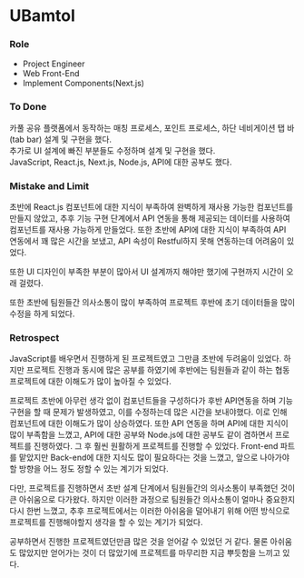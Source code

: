 # UBamtol

### Role

- Project Engineer
- Web Front-End
- Implement Components(Next.js)

### To Done

카풀 공유 플랫폼에서 동작하는 매칭 프로세스, 포인트 프로세스, 하단 네비게이션 탭 바(tab bar) 설계 및 구현을 했다.</br>
추가로 UI 설계에 빠진 부분들도 수정하며 설계 및 구현을 했다.</br>
JavaScript, React.js, Next.js, Node.js, API에 대한 공부도 했다.</br>

### Mistake and Limit

초반에 React.js 컴포넌트에 대한 지식이 부족하여 완벽하게 재사용 가능한 컴포넌트를 만들지 않았고, 추후 기능 구현 단계에서 API 연동을 통해 제공되는 데이터를 사용하여 컴포넌트를 재사용 가능하게 만들었다.
또한 초반에 API에 대한 지식이 부족하여 API 연동에서 꽤 많은 시간을 보냈고, API 속성이 Restful하지 못해 연동하는데 어려움이 있었다.

또한 UI 디자인이 부족한 부분이 많아서 UI 설계까지 해야만 했기에 구현까지 시간이 오래 걸렸다.

또한 초반에 팀원들간 의사소통이 많이 부족하여 프로젝트 후반에 초기 데이터들을 많이 수정을 하게 되었다.

### Retrospect

JavaScript를 배우면서 진행하게 된 프로젝트였고 그만큼 초반에 두려움이 있었다.
하지만 프로젝트 진행과 동시에 많은 공부를 하였기에 후반에는 팀원들과 같이 하는 협동 프로젝트에 대한 이해도가 많이 높아질 수 있었다.

프로젝트 초반에 아무런 생각 없이 컴포넌트들을 구성하다가 후반 API연동을 하며 기능 구현을 할 때 문제가 발생하였고, 이를 수정하는데 많은 시간을 보내야했다. 이로 인해 컴포넌트에 대한 이해도가 많이 상승하였다. 또한 API 연동을 하며 API에 대한 지식이 많이 부족함을 느꼈고, API에 대한 공부와 Node.js에 대한 공부도 같이 겸하면서 프로젝트를 진행하였다. 그 후 훨씬 원활하게 프로젝트를 진행할 수 있었다.
Front-end 파트를 맡았지만 Back-end에 대한 지식도 많이 필요하다는 것을 느꼈고, 앞으로 나아가야할 방향을 어느 정도 정할 수 있는 계기가 되었다.

다만, 프로젝트를 진행하면서 초반 설계 단계에서 팀원들간의 의사소통이 부족했던 것이 큰 아쉬움으로 다가왔다.
하지만 이러한 과정으로 팀원들간 의사소통이 얼마나 중요한지 다시 한번 느꼈고, 추후 프로젝트에서는 이러한 아쉬움을 덜어내기 위해 어떤 방식으로 프로젝트를 진행해야할지 생각을 할 수 있는 계기가 되었다.

공부하면서 진행한 프로젝트였던만큼 많은 것을 얻어갈 수 있었던 거 같다. 물론 아쉬움도 많았지만 얻어가는 것이 더 많았기에 프로젝트를 마무리한 지금 뿌듯함을 느끼고 있다.

